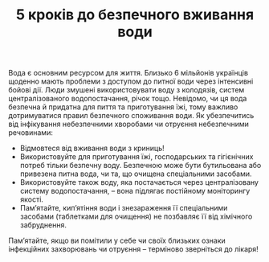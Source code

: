 ﻿---
title: 5 кроків до безпечного вживання води
---

Вода є основним ресурсом для життя. Близько 6 мільйонів українців щоденно мають проблеми з доступом до питної води через інтенсивні бойові дії. Люди змушені використовувати воду з колодязів, систем централізованого водопостачання, річок тощо. Невідомо, чи ця вода безпечна й придатна для пиття та приготування їжі, тому важливо дотримуватися правил безпечного споживання води. Як убезпечитись від інфікування небезпечними хворобами чи отруєння небезпечними речовинами:

- Відмовтеся від вживання води з криниць!
- Використовуйте для приготування їжі, господарських та гігієнічних потреб тільки безпечну воду. Безпечною може бути бутильована або привезена питна вода, чи та, що очищена спеціальними засобами.
- Використовуйте також воду, яка постачається через централізовану систему водопостачання, – вона підлягає постійному моніторингу якості.
- Пам’ятайте, кип’ятіння води і знезараження її спеціальними засобами (таблетками для очищення) не позбавляє її від хімічного забруднення.

Пам’ятайте, якщо ви помітили у себе чи своїх близьких ознаки інфекційних захворювань чи отруєння – терміново зверніться до лікаря!

<slideshow />
